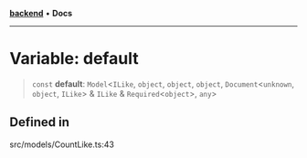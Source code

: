 [**backend**](../../../README.md) • **Docs**

***

# Variable: default

> `const` **default**: `Model`\<`ILike`, `object`, `object`, `object`, `Document`\<`unknown`, `object`, `ILike`\> & `ILike` & `Required`\<`object`\>, `any`\>

## Defined in

src/models/CountLike.ts:43
